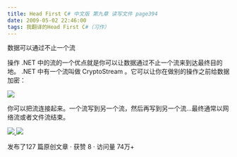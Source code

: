 ```yaml
---
title: Head First C# 中文版 第九章 读写文件 page394
date: 2009-05-02 22:46:00
tags: 我翻译的Head First C#（习作）
---
```

数据可以通过不止一个流

  

操作  .NET  中的流的一个优点就是你可以让数据通过不止一个流来到达最终目的地。  .NET  中有一个流叫做  CryptoStream
。它可以让你在做别的操作之前给数据加密：

  

![](https://p-blog.csdn.net/images/p_blog_csdn_net/cuipengfei1/EntryImages/20090502/2009-05-02_22-37-33.jpg)

你可以把流连接起来。一个流写到另一个流，然后再写到另一个流...最终通常以网络流或者文件流结束。



[ ![](https://profile.csdnimg.cn/5/2/5/3_cuipengfei1)
![](https://g.csdnimg.cn/static/user-reg-year/1x/11.png)
](https://blog.csdn.net/cuipengfei1)



发布了127 篇原创文章  ·  获赞 8  ·  访问量 74万+

